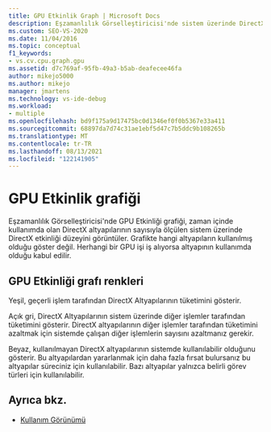 ```yaml
---
title: GPU Etkinlik Graph | Microsoft Docs
description: Eşzamanlılık Görselleştiricisi'nde sistem üzerinde DirectX etkinliği düzeyini gösteren GPU Etkinliği grafiğini anlıyoruz.
ms.custom: SEO-VS-2020
ms.date: 11/04/2016
ms.topic: conceptual
f1_keywords:
- vs.cv.cpu.graph.gpu
ms.assetid: d7c769af-95fb-49a3-b5ab-deafecee46fa
author: mikejo5000
ms.author: mikejo
manager: jmartens
ms.technology: vs-ide-debug
ms.workload:
- multiple
ms.openlocfilehash: bd9f175a9d17475bc0d1346ef0f0b5367e33a411
ms.sourcegitcommit: 68897da7d74c31ae1ebf5d47c7b5ddc9b108265b
ms.translationtype: MT
ms.contentlocale: tr-TR
ms.lasthandoff: 08/13/2021
ms.locfileid: "122141905"
---
```

# <a name="gpu-activity-graph"></a>GPU Etkinlik grafiği
Eşzamanlılık Görselleştiricisi'nde GPU Etkinliği grafiği, zaman içinde kullanımda olan DirectX altyapılarının sayısıyla ölçülen sistem üzerinde DirectX etkinliği düzeyini görüntüler.  Grafikte hangi altyapıların kullanılmış olduğu göster değil.  Herhangi bir GPU işi iş alıyorsa altyapının kullanımda olduğu kabul edilir.

## <a name="gpu-activity-graph-colors"></a>GPU Etkinliği grafı renkleri
 Yeşil, geçerli işlem tarafından DirectX Altyapılarının tüketimini gösterir.

 Açık gri, DirectX Altyapılarının sistem üzerinde diğer işlemler tarafından tüketimini gösterir. DirectX altyapılarının diğer işlemler tarafından tüketimini azaltmak için sistemde çalışan diğer işlemlerin sayısını azaltmanız gerekir.

 Beyaz, kullanılmayan DirectX altyapılarının sistemde kullanılabilir olduğunu gösterir. Bu altyapılardan yararlanmak için daha fazla fırsat bulursanız bu altyapılar süreciniz için kullanılabilir. Bazı altyapılar yalnızca belirli görev türleri için kullanılabilir.

## <a name="see-also"></a>Ayrıca bkz.
- [Kullanım Görünümü](../profiling/utilization-view.md)